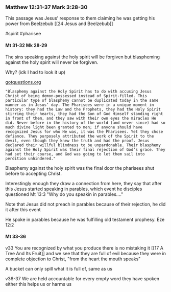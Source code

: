 ### Matthew 12:31-37 Mark 3:28-30

This passage was Jesus' response to them claiming he was getting his power from Beelzebub [[24 Jesus and Beelzebub]]

#spirit
#pharisee
#### Mt 31-32 Mk 28-29

The sins speaking against the holy spirit will be forgiven but blaspheming against the holy spirit will never be forgiven. 

Why? (idk I had to look it up)

[gotquestions.org](https://www.gotquestions.org/blasphemy-Holy-Spirit.html)

	"Blasphemy against the Holy Spirit has to do with accusing Jesus Christ of being demon-possessed instead of Spirit-filled. This particular type of blasphemy cannot be duplicated today in the same manner as in Jesus’ day. The Pharisees were in a unique moment in history: they had the Law and the Prophets, they had the Holy Spirit stirring their hearts, they had the Son of God Himself standing right in front of them, and they saw with their own eyes the miracles He did. Never before in the history of the world (and never since) had so much divine light been granted to men; if anyone should have recognized Jesus for who He was, it was the Pharisees. Yet they chose defiance. They purposely attributed the work of the Spirit to the devil, even though they knew the truth and had the proof. Jesus declared their willful blindness to be unpardonable. Their blasphemy against the Holy Spirit was their final rejection of God’s grace. They had set their course, and God was going to let them sail into perdition unhindered."


Blasphemy against the holy spirit was the final door the pharisees shut before to accepting Christ. 

Interestingly enough they draw a connection from here, they say that after this Jesus started speaking in parables, which event he disciples questioned Mt 13:3 "Why do you speakin in parables...." 

Note that Jesus did not preach in parables because of their rejection, he did it after this event

He spoke in parables because he was fulfilling old testament prophesy. Eze 12:2




#### Mt 33-36

v33 You are recognized by what you produce there is no mistaking it [[17 A Tree And Its Fruit]]
and we see that they are full of evil because they were in complete objection to Christ, "from the heart the mouth speaks"

A bucket can only spill what it is full of, same as us

v36-37 
We are held accountable for every empty word they have spoken either this helps us or harms us





